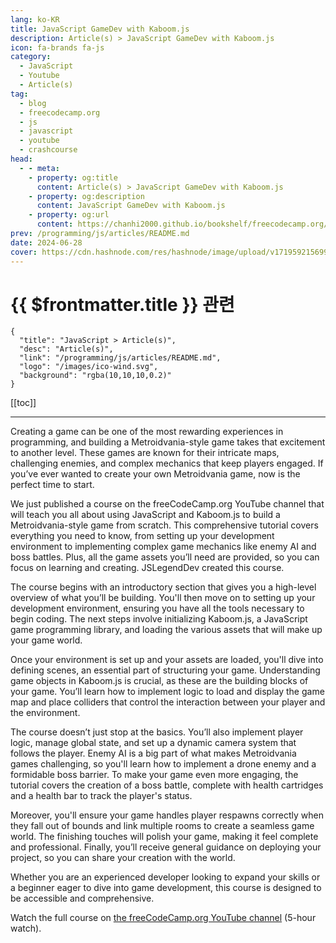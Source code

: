 ```yaml
---
lang: ko-KR
title: JavaScript GameDev with Kaboom.js
description: Article(s) > JavaScript GameDev with Kaboom.js
icon: fa-brands fa-js
category: 
  - JavaScript
  - Youtube
  - Article(s)
tag: 
  - blog
  - freecodecamp.org
  - js
  - javascript
  - youtube
  - crashcourse
head:
  - - meta:
    - property: og:title
      content: Article(s) > JavaScript GameDev with Kaboom.js
    - property: og:description
      content: JavaScript GameDev with Kaboom.js
    - property: og:url
      content: https://chanhi2000.github.io/bookshelf/freecodecamp.org/javascript-gamedev-with-kaboomjs.html
prev: /programming/js/articles/README.md
date: 2024-06-28
cover: https://cdn.hashnode.com/res/hashnode/image/upload/v1719592156998/4ba8f0f3-9662-480a-b1ee-682a49d5ed42.jpeg
---
```


# {{ $frontmatter.title }} 관련

```component VPCard
{
  "title": "JavaScript > Article(s)",
  "desc": "Article(s)",
  "link": "/programming/js/articles/README.md",
  "logo": "/images/ico-wind.svg",
  "background": "rgba(10,10,10,0.2)"
}
```

[[toc]]

---

<SiteInfo
  name="JavaScript GameDev with Kaboom.js"
  desc="Creating a game can be one of the most rewarding experiences in programming, and building a Metroidvania-style game takes that excitement to another level. These games are known for their intricate maps, challenging enemies, and complex mechanics tha..."
  url="https://freecodecamp.org/news/javascript-gamedev-with-kaboomjs/"
  logo="https://cdn.freecodecamp.org/universal/favicons/favicon.ico"
  preview="https://cdn.hashnode.com/res/hashnode/image/upload/v1719592156998/4ba8f0f3-9662-480a-b1ee-682a49d5ed42.jpeg"/>

Creating a game can be one of the most rewarding experiences in programming, and building a Metroidvania-style game takes that excitement to another level. These games are known for their intricate maps, challenging enemies, and complex mechanics that keep players engaged. If you’ve ever wanted to create your own Metroidvania game, now is the perfect time to start.

We just published a course on the freeCodeCamp.org YouTube channel that will teach you all about using JavaScript and Kaboom.js to build a Metroidvania-style game from scratch. This comprehensive tutorial covers everything you need to know, from setting up your development environment to implementing complex game mechanics like enemy AI and boss battles. Plus, all the game assets you’ll need are provided, so you can focus on learning and creating. JSLegendDev created this course.

The course begins with an introductory section that gives you a high-level overview of what you’ll be building. You'll then move on to setting up your development environment, ensuring you have all the tools necessary to begin coding. The next steps involve initializing Kaboom.js, a JavaScript game programming library, and loading the various assets that will make up your game world.

Once your environment is set up and your assets are loaded, you'll dive into defining scenes, an essential part of structuring your game. Understanding game objects in Kaboom.js is crucial, as these are the building blocks of your game. You’ll learn how to implement logic to load and display the game map and place colliders that control the interaction between your player and the environment.

The course doesn’t just stop at the basics. You’ll also implement player logic, manage global state, and set up a dynamic camera system that follows the player. Enemy AI is a big part of what makes Metroidvania games challenging, so you'll learn how to implement a drone enemy and a formidable boss barrier. To make your game even more engaging, the tutorial covers the creation of a boss battle, complete with health cartridges and a health bar to track the player's status.

Moreover, you'll ensure your game handles player respawns correctly when they fall out of bounds and link multiple rooms to create a seamless game world. The finishing touches will polish your game, making it feel complete and professional. Finally, you’ll receive general guidance on deploying your project, so you can share your creation with the world.

Whether you are an experienced developer looking to expand your skills or a beginner eager to dive into game development, this course is designed to be accessible and comprehensive.

Watch the full course on [<FontIcon icon="fa-brands fa-youtube"/>the freeCodeCamp.org YouTube channel](https://youtu.be/iM1iSvloMlo) (5-hour watch).

<VidStack src="youtube/iM1iSvloMlo" />


